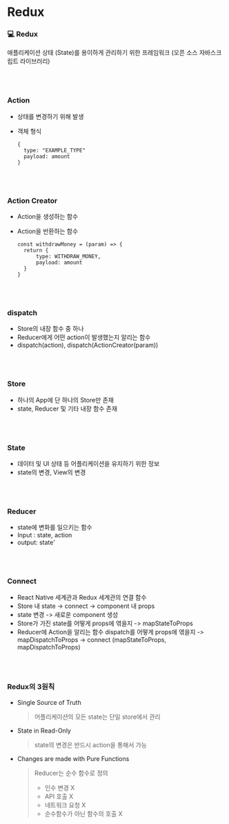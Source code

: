 # Redux

### 💻 Redux

애플리케이션 상태 (State)를 용이하게 관리하기 위한 프레임워크 (오픈 소스 자바스크립트 라이브러리)

</br>
</br>

### Action

- 상태를 변경하기 위해 발생

- 객체 형식

  ```
  {
  	type: "EXAMPLE_TYPE"
  	payload: amount
  }
  ```

</br>
</br>

### Action Creator

- Action을 생성하는 함수

- Action을 반환하는 함수

  ```
  const withdrawMoney = (param) => {
  	return {
  		type: WITHDRAW_MONEY,
  		payload: amount
  	}
  }
  ```

</br>
</br>

### dispatch

- Store의 내장 함수 중 하나
- Reducer에게 어떤 action이 발생했는지 알리는 함수
- dispatch(action), dispatch(ActionCreator(param))

</br>
</br>

### Store

- 하나의 App에 단 하나의 Store만 존재
- state, Reducer 및 기타 내장 함수 존재

</br>
</br>

### State

- 데이터 및 UI 상태 등 어플리케이션을 유지하기 위한 정보
- state의 변경, View의 변경

</br>
</br>

### Reducer

- state에 변화를 일으키는 함수
- Input : state, action
- output: state'

</br>
</br>

### Connect

- React Native 세계관과  Redux 세계관의 연결 함수
- Store 내 state -> connect -> component 내 props
- state 변경 -> 새로운 component 생성
- Store가 가진 state를 어떻게 props에 엮을지 -> mapStateToProps
- Reducer에 Action을 알리는 함수 dispatch를 어떻게 props에 엮을지 -> mapDispatchToProps -> connect (mapStateToProps, mapDispatchToProps)

</br>
</br>

### Redux의 3원칙

- Single Source of Truth

  > 어플리케이션의 모든 state는 단일 store에서 관리

- State in Read-Only

  > state의 변경은 반드시 action을 통해서 가능

- Changes are made with Pure Functions

  > Reducer는 순수 함수로 정의
  >
  > - 인수 변경 X
  > - API 호출 X
  > - 네트워크 요청 X
  > - 순수함수가 아닌 함수의 호출 X
